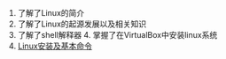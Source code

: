 1. 了解了Linux的简介
2. 了解了Linux的起源发展以及相关知识
3. 了解了shell解释器
4. 掌握了在VirtualBox中安装linux系统
5. [Linux安装及基本命令](Linux安装及基本命令.md)
